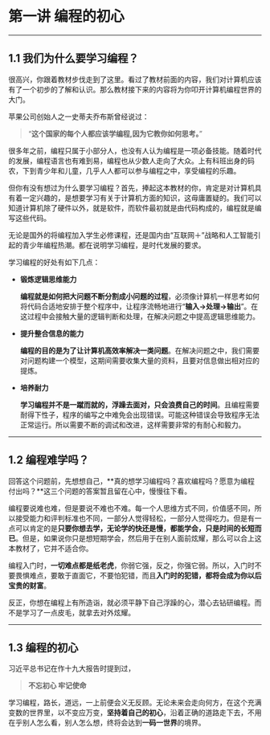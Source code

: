 # 第一讲 编程的初心

---

## 1.1 我们为什么要学习编程？

很高兴，你跟着教材步伐走到了这里。看过了教材前面的内容，我们对计算机应该有了一个初步的了解和认识。那么教材接下来的内容将为你叩开计算机编程世界的大门。

苹果公司创始人之一史蒂夫乔布斯曾经说过：
>“**这个国家的每个人都应该学编程,因为它教你如何思考。**”

很多年之前，编程只属于小部分人，也没有人认为编程是一项必备技能。随着时代的发展，编程语言也有难到易，编程也从少数人走向了大众。上有科班出身的码农，下到青少年和儿童，几乎人人都可以参与编程之中，享受编程的乐趣。

但你有没有想过为什么要学习编程？首先，捧起这本教材的你，肯定是对计算机具有着一定兴趣的，是想要学习有关于计算机方面的知识，这毋庸置疑的。我们可以知道计算机除了硬件以外，就是软件，而软件最初就是由代码构成的，编程就是编写这些代码。

无论是国外的将编程加入学生必修课程，还是国内由“互联网＋”战略和人工智能引起的青少年编程热潮。都在说明学习编程，是时代发展的要求。

学习编程的好处有如下几点：

-  **锻炼逻辑思维能力**

	**编程就是如何把大问题不断分割成小问题的过程**，必须像计算机一样思考如何将代码合适地安排于整个程序中，让程序流畅地进行“**输入→处理→输出**”。在这过程中会接触大量的逻辑判断和处理，在解决问题之中提高逻辑思维能力。

- **提升整合信息的能力**

  **编程的目的是为了让计算机高效率解决一类问题**。在解决问题之中，我们需要对问题构建一个模型，这期间需要收集大量的资料，且要对信息做出相对应的提炼。

- **培养耐力**

  **学习编程并不是一蹴而就的，浮躁去面对，只会浪费自己的时间**。且编程需要耐得下性子，程序的编写之中难免会出现错误。可能这种错误会导致程序无法正常运行。所以需要不断的调试和改进，这样需要非常的有耐心和毅力。

---

## 1.2 编程难学吗？

回答这个问题前，先想想自己，**真的想学习编程吗？喜欢编程吗？愿意为编程付出吗？**这三个问题的答案暂且留在心中，慢慢往下看。

编程要说难也难，但是要说不难也不难。每一个人思维方式不同，价值感不同，所以接受能力和评判标准也不同，一部分人觉得轻松，一部分人觉得吃力。但是有一点可以肯定的是**只要你想去学，无论学的快还是慢，都能学会，只是时间的长短而已**。但是，如果说你只是想短期学会，然后用于在别人面前炫耀，那么可以合上这本教材了，它并不适合你。

编程入门时，**一切难点都是纸老虎**，你弱它强，反之，你强它弱。所以，入门时不要畏惧难点，要敢于直面它，不要怕犯错，而且**入门时的犯错，都将会成为你以后宝贵的财富**。

反正，你想在编程上有所造诣，就必须平静下自己浮躁的心，潜心去钻研编程。而不是学习了一点皮毛，就拿去对外炫耀。

---

## 1.3 编程的初心

习近平总书记在作十九大报告时提到过，

> **不忘初心 牢记使命**

学习编程，路长，道远，一上前便会义无反顾。无论未来会走向何方，在这个充满变数的世界里，以不变应万变，**坚持着自己的初心**，沿着正确的道路走下去，不用在乎别人怎么看，别人怎么想，终将会达到**一码一世界**的境界。